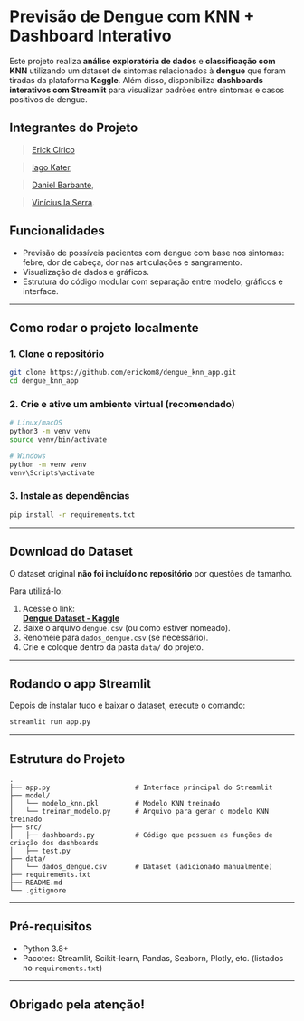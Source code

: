 # Previsão de Dengue com KNN + Dashboard Interativo

Este projeto realiza **análise exploratória de dados** e **classificação com KNN** utilizando um dataset de sintomas relacionados à **dengue** que foram tiradas da plataforma **Kaggle**. Além disso, disponibiliza **dashboards interativos com Streamlit** para visualizar padrões entre sintomas e casos positivos de dengue.

## Integrantes do Projeto
>[Erick Cirico](https://github.com/erickom8)

>[Iago Kater](https://github.com/iagokater),

>[Daniel Barbante](https://github.com/DanielLucas2305),

>[Vinícius la Serra](https://github.com/vinirls).

## Funcionalidades
- Previsão de possíveis pacientes com dengue com base nos sintomas: febre, dor de cabeça, dor nas articulações e sangramento.
- Visualização de dados e gráficos.
- Estrutura do código modular com separação entre modelo, gráficos e interface.

---

## Como rodar o projeto localmente

### 1. Clone o repositório

```bash
git clone https://github.com/erickom8/dengue_knn_app.git
cd dengue_knn_app
```

### 2. Crie e ative um ambiente virtual (recomendado)

```bash
# Linux/macOS
python3 -m venv venv
source venv/bin/activate

# Windows
python -m venv venv
venv\Scripts\activate
```

### 3. Instale as dependências

```bash
pip install -r requirements.txt
```

---

## Download do Dataset

O dataset original **não foi incluído no repositório** por questões de tamanho.

Para utilizá-lo:

1. Acesse o link:  
   **[Dengue Dataset - Kaggle](https://www.kaggle.com/datasets/dipayancodes/dengue)**  
2. Baixe o arquivo `dengue.csv` (ou como estiver nomeado).
3. Renomeie para `dados_dengue.csv` (se necessário).
4. Crie e coloque dentro da pasta `data/` do projeto.

---

## Rodando o app Streamlit

Depois de instalar tudo e baixar o dataset, execute o comando:

```bash
streamlit run app.py
```

---

## Estrutura do Projeto

```
.
├── app.py                     # Interface principal do Streamlit
├── model/
│   └── modelo_knn.pkl         # Modelo KNN treinado
│   └── treinar_modelo.py      # Arquivo para gerar o modelo KNN treinado
├── src/
│   ├── dashboards.py          # Código que possuem as funções de criação dos dashboards
│   ├── test.py  
├── data/
│   └── dados_dengue.csv       # Dataset (adicionado manualmente)
├── requirements.txt
├── README.md
└── .gitignore
```

---

## Pré-requisitos

- Python 3.8+
- Pacotes: Streamlit, Scikit-learn, Pandas, Seaborn, Plotly, etc. (listados no `requirements.txt`)

---

## Obrigado pela atenção!

